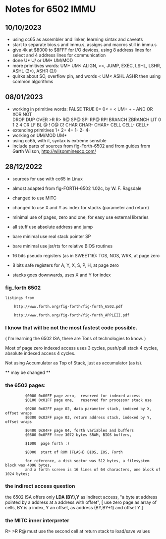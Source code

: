 # Notes for 6502 IMMU

## 10/10/2023

 - using cc65 as assembler and linker, learning sintax and caveats
 - start to separate bios.s and immu.s, assigns and macros still in immu.s
 - give 4k at $8000 to $8FFF for I/O devices, 
   using 8 address lines for select and 4 address lines for communication 
 - done U* U/ or UM* UM/MOD
 - more primitives words: UM+ UM< ALIGN, ><, JUMP, EXEC, LSHL, LSHR, ASHL (2*), ASHR (2/)
 - quirks about SO, overflow pin, and words < UM< ASHL ASHR then 
    using common algorithms

## 08/01/2023

 - working in primitive words: FALSE TRUE 0= 0< = < UM+ + - AND OR XOR NOT  
   DROP DUP OVER >R R> R@ SP@ SP! RP@ RP! BRANCH ZBRANCH LIT 0 1 2 4 CR LF BL 
   @ ! C@ C! CHAR CHAR- CHAR+ CELL CELL- CELL+  
 - extending primitives 1+ 2+ 4+ 1- 2- 4- 
 - working on UM/MOD UM* 
 - using cc65, with it, syntax is extreme sensible
 - include parts of sources from fig-Forth-6502 and 
    from guides from Garth Wilson, http://wilsonminesco.com/

## 28/12/2022
 
 - sources for use with cc65 in Linux
 - almost adapted from fig-FORTH-6502 1.02c, by W. F. Ragsdale
 - changed to use MITC
 - changed to use X and Y as index for stacks (parameter and return)
 - minimal use of pages, zero and one, for easy use external libraries
 - all stuff use absolute address and jump

 - bare minimal use real stack pointer SP 
 - bare minimal use jsr/rts for relative BIOS routines
 - 16 bits pseudo registers (as in SWEET16): TOS, NOS, WRK, at page zero
 - 8 bits safe registers for A, Y, X, S, P, H, at page zero
 - stacks goes downwards, uses X and Y for index
 
 ### fig_forth 6502

    listings from 

        http://www.forth.org/fig-forth/fig-forth_6502.pdf

        http://www.forth.org/fig-forth/fig-forth_APPLEII.pdf

 ### I know that will be not the most fastest code possible.  
 
 ( I'm learning the 6502 ISA, there are Tons of technologies to know. )
 
 Most of page zero indexed access uses 3 cycles, 
 push/pull stack 4 cycles,
 absolute indexed access 4 cycles.

 Not using Accumulator as Top of Stack, just as accumulator (as is). 
 
 ** may be changed **
 
 ### the 6502 pages:
 
             $0000 0x00FF page zero,  reserved for indexed access
             $0100 0x01FF page one,   reserved for processor stack use
             
             $0200 0x02FF page 02, data parameter stack, indexed by X, offset wraps
             $0300 0x03FF page 03, return address stack, indexed by Y, offset wraps
             
             $0400 0x04FF page 04, forth variables and buffers 
             $0500 0x0FFF free 3072 bytes SRAM, BIOS buffers, 
             
             $1000  page forth :)
             
             $8000  start of ROM (FLASH) BIOS, IOS, Forth
             
             for reference, a disk sector was 512 bytes, a filesystem block was 4096 bytes, 
             and a forth screen is 16 lines of 64 characters, one block of 1024 bytes;
             
 ### the indirect access question

   the 6502 ISA offers only **LDA (BY),Y** as indirect access, "a byte at address pointed by a address at a address with offset",
   [ use zero page as array of cells, BY is a index, Y an offset, as address (BY,BY+1) and offset Y ] 

 ### the MITC inner interpreter

   R> >R R@ must use the second cell at return stack to load/save values
 
 
